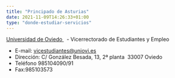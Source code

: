 ```yaml
---
title: "Principado de Asturias"
date: 2021-11-09T14:26:33+01:00
type: "donde-estudiar-servicios"
---
```

<p><a title="Enlace externo, se abre en ventana nueva" href="http://www.uniovi.es/" rel="external" target="_blank">Universidad de Oviedo <i class="icon fas fa-external-link-alt"></i></a>&nbsp;<img alt="" src="http://www.mecd.gob.es/docroot/fckeditor/images/smiley/mepsyd-ico/ico-internet.gif" /><span>&nbsp;</span>- Vicerrectorado de Estudiantes y Empleo</p>
<ul>
<li>E-mail:<span>&nbsp;</span><a href="mailto:vicestudiantes@uniovi.es">vicestudiantes@uniovi.es</a>&nbsp;<img alt="" src="http://www.mecd.gob.es/docroot/fckeditor/images/smiley/mepsyd-ico/ico-mail.gif" />&nbsp;&nbsp;</li>
<li>Direcci&oacute;n: C/ Gonz&aacute;lez Besada, 13, 2&ordf; planta&nbsp; 33007 Oviedo&nbsp;</li>
<li>Tel&eacute;fono 985104090/91</li>
<li>Fax:985103573</li>
</ul>
